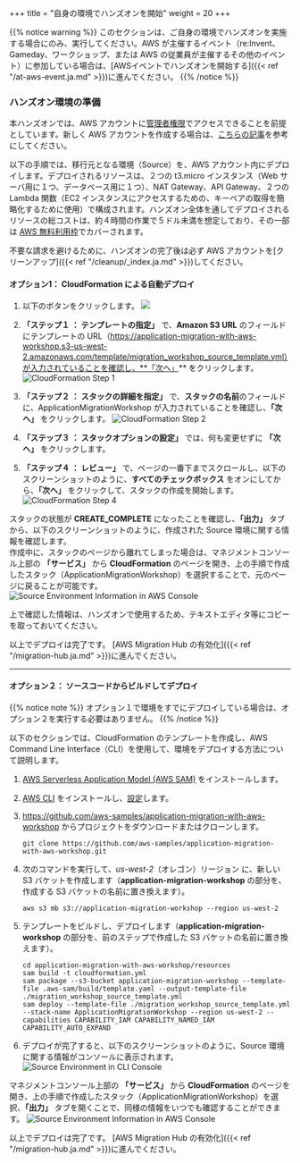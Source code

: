 +++
title = "自身の環境でハンズオンを開始"
weight = 20
+++

{{% notice warning %}}
このセクションは、ご自身の環境でハンズオンを実施する場合にのみ、実行してください。AWS が主催するイベント（re:Invent、Gameday、ワークショップ、または AWS の従業員が主催するその他のイベント）に参加している場合は、[AWSイベントでハンズオンを開始する]({{< ref "/at-aws-event.ja.md" >}})に進んでください。
{{% /notice %}}

### ハンズオン環境の準備

本ハンズオンでは、AWS アカウントに<a href="https://docs.aws.amazon.com/IAM/latest/UserGuide/getting-started_create-admin-group.html" target="_blank">管理者権限</a>でアクセスできることを前提としています。新しく AWS アカウントを作成する場合は、<a href="https://aws.amazon.com/premiumsupport/knowledge-center/create-and-activate-aws-account/" target="_blank">こちらの記事</a>を参考にしてください。

以下の手順では、移行元となる環境（Source）を、AWS アカウント内にデプロイします。デプロイされるリソースは、２つの t3.micro インスタンス（Web サーバ用に１つ、データベース用に１つ）、NAT Gateway、API Gateway、２つの Lambda 関数（EC2 インスタンスにアクセスするための、キーペアの取得を簡略化するために使用）で構成されます。ハンズオン全体を通してデプロイされるリソースの総コストは、約４時間の作業で５ドル未満を想定しており、その一部は <a href="https://aws.amazon.com/free/" target="_blank">AWS 無料利用枠</a>でカバーされます。

不要な請求を避けるために、ハンズオンの完了後は必ず AWS アカウントを[クリーンアップ]({{< ref "/cleanup/_index.ja.md" >}})してください。

#### オプション1： CloudFormation による自動デプロイ

1. 以下のボタンをクリックします。 <a href="https://console.aws.amazon.com/cloudformation/home?region=us-west-2#/stacks/new?stackName=ApplicationMigrationWorkshop&templateURL=https://application-migration-with-aws-workshop.s3-us-west-2.amazonaws.com/template/migration_workshop_source_template.yml" target="_blank"><img src="https://application-migration-with-aws-workshop.s3-us-west-2.amazonaws.com/static/cloudformation-launch-stack.png"></a>

2. **「ステップ１ ： テンプレートの指定」** で、**Amazon S3 URL** のフィールドにテンプレートの URL（https://application-migration-with-aws-workshop.s3-us-west-2.amazonaws.com/template/migration_workshop_source_template.yml）が入力されていることを確認し、**「次へ」** をクリックします。
![CloudFormation Step 1](/intro/cloudformation-step1.ja.png)

3. **「ステップ２ ： スタックの詳細を指定」** で、**スタックの名前**のフィールドに、ApplicationMigrationWorkshop が入力されていることを確認し、**「次へ」** をクリックします。
![CloudFormation Step 2](/intro/cloudformation-step2.ja.png)

4. **「ステップ３ ： スタックオプションの設定」** では、何も変更せずに **「次へ」** をクリックします。

5. **「ステップ４ ： レビュー」** で、ページの一番下までスクロールし、以下のスクリーンショットのように、**すべてのチェックボックス** をオンにしてから、**「次へ」** をクリックして、スタックの作成を開始します。
![CloudFormation Step 4](/intro/cloudformation-step4.ja.png)

スタックの状態が **CREATE_COMPLETE** になったことを確認し、**「出力」** タブから、以下のスクリーンショットのように、作成された Source 環境に関する情報を確認します。  
作成中に、スタックのページから離れてしまった場合は、マネジメントコンソール上部の **「サービス」** から **CloudFormation** のページを開き、上の手順で作成したスタック（ApplicationMigrationWorkshop）を選択することで、元のページに戻ることが可能です。
![Source Environment Information in AWS Console](/intro/self-service-env-awsconsole-info.ja.png)

上で確認した情報は、ハンズオンで使用するため、テキストエディタ等にコピーを取っておいてください。

以上でデプロイは完了です。 [AWS Migration Hub の有効化]({{< ref "/migration-hub.ja.md" >}})に進んでください。

---

#### オプション２： ソースコードからビルドしてデプロイ

{{% notice note %}}
オプション１で環境をすでにデプロイしている場合は、オプション２を実行する必要はありません。
{{% /notice %}}

以下のセクションでは、CloudFormation のテンプレートを作成し、AWS Command Line Interface（CLI）を使用して、環境をデプロイする方法について説明します。

1. <a href="https://docs.aws.amazon.com/serverless-application-model/latest/developerguide/serverless-sam-cli-install.html" target="_blank">AWS Serverless Application Model (AWS SAM)</a> をインストールします。

2. <a href="https://docs.aws.amazon.com/cli/latest/userguide/cli-chap-install.html" target="_blank">AWS CLI</a> をインストールし、<a href="https://docs.aws.amazon.com/cli/latest/userguide/cli-chap-configure.html" target="_blank">設定</a>します。

3. <a href="https://github.com/aws-samples/application-migration-with-aws-workshop" target="_blank">https://github.com/aws-samples/application-migration-with-aws-workshop</a> からプロジェクトをダウンロードまたはクローンします。
   ```
   git clone https://github.com/aws-samples/application-migration-with-aws-workshop.git
   ```  

4. 次のコマンドを実行して、*us-west-2*（オレゴン）リージョン に、新しい S3 バケットを作成します（**application-migration-workshop** の部分を、作成する S3 バケットの名前に置き換えます）。
   ```
   aws s3 mb s3://application-migration-workshop --region us-west-2
   ```  

5. テンプレートをビルドし、デプロイします（**application-migration-workshop** の部分を、前のステップで作成した S3 バケットの名前に置き換えます）。
   ```
   cd application-migration-with-aws-workshop/resources
   sam build -t cloudformation.yml  
   sam package --s3-bucket application-migration-workshop --template-file .aws-sam/build/template.yaml --output-template-file ./migration_workshop_source_template.yml  
   sam deploy --template-file ./migration_workshop_source_template.yml --stack-name ApplicationMigrationWorkshop --region us-west-2 --capabilities CAPABILITY_IAM CAPABILITY_NAMED_IAM CAPABILITY_AUTO_EXPAND  
   ```

6. デプロイが完了すると、以下のスクリーンショットのように、Source 環境に関する情報がコンソールに表示されます。
![Source Environment in CLI Console](/intro/self-service-env-cli-info.ja.png)

マネジメントコンソール上部の **「サービス」** から **CloudFormation** のページを開き、上の手順で作成したスタック（ApplicationMigrationWorkshop）を選択、**「出力」** タブを開くことで、同様の情報をいつでも確認することができます。
![Source Environment Information in AWS Console](/intro/self-service-env-awsconsole-info.ja.png)

以上でデプロイは完了です。 [AWS Migration Hub の有効化]({{< ref "/migration-hub.ja.md" >}})に進んでください。